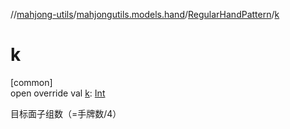 //[mahjong-utils](../../../index.md)/[mahjongutils.models.hand](../index.md)/[RegularHandPattern](index.md)/[k](k.md)

# k

[common]\
open override val [k](k.md): [Int](https://kotlinlang.org/api/latest/jvm/stdlib/kotlin/-int/index.html)

目标面子组数（=手牌数/4）
